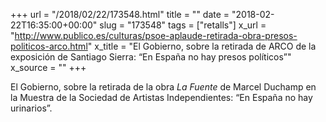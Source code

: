 +++
url = "/2018/02/22/173548.html"
title = ""
date = "2018-02-22T16:35:00+00:00"
slug = "173548"
tags = ["retalls"]
x_url = "http://www.publico.es/culturas/psoe-aplaude-retirada-obra-presos-politicos-arco.html"
x_title = "El Gobierno, sobre la retirada de ARCO de la exposición de Santiago Sierra: “En España no hay presos políticos”"
x_source = ""
+++


El Gobierno, sobre la retirada de la obra *La Fuente* de Marcel Duchamp en la Muestra de la Sociedad de Artistas Independientes: “En España no hay urinarios”.


